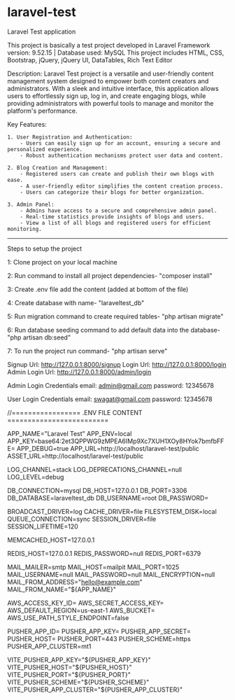 # laravel-test
Laravel Test application

This project is basically a test project developed in Laravel Framework version: 9.52.15 | Database used: MySQL 
This project includes HTML, CSS, Bootstrap, jQuery, jQuery UI, DataTables, Rich Text Editor

Description:
Laravel Test project is a versatile and user-friendly content management system designed to empower both content creators and administrators. With a sleek and intuitive interface, this application allows users to effortlessly sign up, log in, and create engaging blogs, while providing administrators with powerful tools to manage and monitor the platform's performance.

Key Features:

    1. User Registration and Authentication:
        - Users can easily sign up for an account, ensuring a secure and personalized experience.
        - Robust authentication mechanisms protect user data and content.

    2. Blog Creation and Management:
        - Registered users can create and publish their own blogs with ease.
        - A user-friendly editor simplifies the content creation process.
        - Users can categorize their blogs for better organization.

    3. Admin Panel:
        - Admins have access to a secure and comprehensive admin panel.
        - Real-time statistics provide insights of blogs and users.
        - View a list of all blogs and registered users for efficient monitoring.

-------------------------------------------------------------------------------------------------------

Steps to setup the project

1: Clone project on your local machine

2: Run command to install all project dependencies- "composer install"

3: Create .env file add the content (added at bottom of the file)

4: Create database with name- "laraveltest_db"

5: Run migration command to create required tables- "php artisan migrate"

6: Run database seeding command to add default data into the database- "php artisan db:seed"

7: To run the project run command- "php artisan serve"

Signup Url: http://127.0.0.1:8000/signup
Login Url: http://127.0.0.1:8000/login
Admin Login Url: http://127.0.0.1:8000/admin/login

Admin Login Credentials
email: admin@gmail.com
password: 12345678

User Login Credentials
email: swagat@gmail.com
password: 12345678

//================= .ENV FILE CONTENT =========================

APP_NAME="Laravel Test"
APP_ENV=local
APP_KEY=base64:2et3QPPWG9zMPEA6IMp9Xc7XUH1XOy8HYok7bmfbFFE=
APP_DEBUG=true
APP_URL=http://localhost/laravel-test/public
ASSET_URL=http://localhost/laravel-test/public

LOG_CHANNEL=stack
LOG_DEPRECATIONS_CHANNEL=null
LOG_LEVEL=debug

DB_CONNECTION=mysql
DB_HOST=127.0.0.1
DB_PORT=3306
DB_DATABASE=laraveltest_db
DB_USERNAME=root
DB_PASSWORD=

BROADCAST_DRIVER=log
CACHE_DRIVER=file
FILESYSTEM_DISK=local
QUEUE_CONNECTION=sync
SESSION_DRIVER=file
SESSION_LIFETIME=120

MEMCACHED_HOST=127.0.0.1

REDIS_HOST=127.0.0.1
REDIS_PASSWORD=null
REDIS_PORT=6379

MAIL_MAILER=smtp
MAIL_HOST=mailpit
MAIL_PORT=1025
MAIL_USERNAME=null
MAIL_PASSWORD=null
MAIL_ENCRYPTION=null
MAIL_FROM_ADDRESS="hello@example.com"
MAIL_FROM_NAME="${APP_NAME}"

AWS_ACCESS_KEY_ID=
AWS_SECRET_ACCESS_KEY=
AWS_DEFAULT_REGION=us-east-1
AWS_BUCKET=
AWS_USE_PATH_STYLE_ENDPOINT=false

PUSHER_APP_ID=
PUSHER_APP_KEY=
PUSHER_APP_SECRET=
PUSHER_HOST=
PUSHER_PORT=443
PUSHER_SCHEME=https
PUSHER_APP_CLUSTER=mt1

VITE_PUSHER_APP_KEY="${PUSHER_APP_KEY}"
VITE_PUSHER_HOST="${PUSHER_HOST}"
VITE_PUSHER_PORT="${PUSHER_PORT}"
VITE_PUSHER_SCHEME="${PUSHER_SCHEME}"
VITE_PUSHER_APP_CLUSTER="${PUSHER_APP_CLUSTER}"